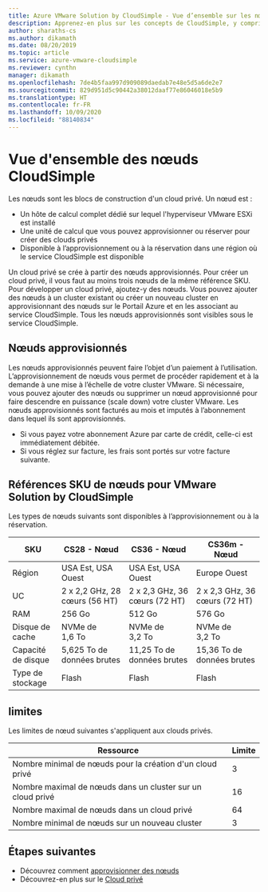 ```yaml
---
title: Azure VMware Solution by CloudSimple - Vue d’ensemble sur les nœuds
description: Apprenez-en plus sur les concepts de CloudSimple, y compris les nœuds, les nœuds approvisionnés, un Cloud privé et les références SKU de nœuds pour VMware Solution by CloudSimple.
author: sharaths-cs
ms.author: dikamath
ms.date: 08/20/2019
ms.topic: article
ms.service: azure-vmware-cloudsimple
ms.reviewer: cynthn
manager: dikamath
ms.openlocfilehash: 7de4b5faa997d909089daedab7e48e5d5a6de2e7
ms.sourcegitcommit: 829d951d5c90442a38012daaf77e86046018e5b9
ms.translationtype: HT
ms.contentlocale: fr-FR
ms.lasthandoff: 10/09/2020
ms.locfileid: "88140834"
---
```

# <a name="cloudsimple-nodes-overview"></a>Vue d'ensemble des nœuds CloudSimple

Les nœuds sont les blocs de construction d'un cloud privé. Un nœud est :

* Un hôte de calcul complet dédié sur lequel l'hyperviseur VMware ESXi est installé  
* Une unité de calcul que vous pouvez approvisionner ou réserver pour créer des clouds privés
* Disponible à l’approvisionnement ou à la réservation dans une région où le service CloudSimple est disponible

Un cloud privé se crée à partir des nœuds approvisionnés. Pour créer un cloud privé, il vous faut au moins trois nœuds de la même référence SKU. Pour développer un cloud privé, ajoutez-y des nœuds.  Vous pouvez ajouter des nœuds à un cluster existant ou créer un nouveau cluster en approvisionnant des nœuds sur le Portail Azure et en les associant au service CloudSimple.  Tous les nœuds approvisionnés sont visibles sous le service CloudSimple.  

## <a name="provisioned-nodes"></a>Nœuds approvisionnés

Les nœuds approvisionnés peuvent faire l’objet d’un paiement à l’utilisation. L’approvisionnement de nœuds vous permet de procéder rapidement et à la demande à une mise à l’échelle de votre cluster VMware. Si nécessaire, vous pouvez ajouter des nœuds ou supprimer un nœud approvisionné pour faire descendre en puissance (scale down) votre cluster VMware. Les nœuds approvisionnés sont facturés au mois et imputés à l’abonnement dans lequel ils sont approvisionnés.

* Si vous payez votre abonnement Azure par carte de crédit, celle-ci est immédiatement débitée.
* Si vous réglez sur facture, les frais sont portés sur votre facture suivante.

## <a name="vmware-solution-by-cloudsimple-nodes-sku"></a>Références SKU de nœuds pour VMware Solution by CloudSimple

Les types de nœuds suivants sont disponibles à l’approvisionnement ou à la réservation.

| SKU           | CS28 - Nœud                 | CS36 - Nœud                 | CS36m - Nœud                |
|---------------|-----------------------------|-----------------------------|-----------------------------|
| Région        | USA Est, USA Ouest            | USA Est, USA Ouest            | Europe Ouest                 |
| UC           | 2 x 2,2 GHz, 28 cœurs (56 HT) | 2 x 2,3 GHz, 36 cœurs (72 HT) | 2 x 2,3 GHz, 36 cœurs (72 HT) |
| RAM           | 256 Go                      | 512 Go                      | 576 Go                      |
| Disque de cache    | NVMe de 1,6 To                 | NVMe de 3,2 To                 | NVMe de 3,2 To                 |
| Capacité de disque | 5,625 To de données brutes                | 11,25 To de données brutes                | 15,36 To de données brutes                |
| Type de stockage  | Flash                   | Flash                   | Flash                   |

## <a name="limits"></a>limites

Les limites de nœud suivantes s'appliquent aux clouds privés.

| Ressource | Limite |
|----------|-------|
| Nombre minimal de nœuds pour la création d'un cloud privé | 3 |
| Nombre maximal de nœuds dans un cluster sur un cloud privé | 16 |
| Nombre maximal de nœuds dans un cloud privé | 64 |
| Nombre minimal de nœuds sur un nouveau cluster | 3 |

## <a name="next-steps"></a>Étapes suivantes

* Découvrez comment [approvisionner des nœuds](create-nodes.md)
* Découvrez-en plus sur le [Cloud privé](cloudsimple-private-cloud.md)
